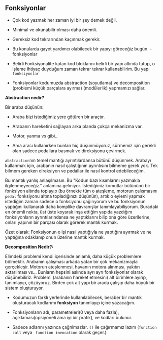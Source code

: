 ## Fonksiyonlar

* Çok kod yazmak her zaman iyi bir şey demek değil. 
* Minimal ve okunabilir olması daha önemli.
* Gereksiz kod tekrarından kaçınmak gerekir.
* Bu konularda gayet yardımcı olabilecek bir yapıyı göreceğiz bugün. - fonksiyonlar

* Belirli Fonksiyonalite katan kod bloklarını belirli bir yapı altında tutup, o işleme ihtiyaç duyduğum zaman tekrar tekrar kullanabilirim. Bu yapı `fonksiyonlar`

* Fonksiyonlar kodumuzda abstraction (soyutlama) ve decomposition (problemi küçük parçalara ayırma) (modülerlik) yapmamızı sağlar. 

**Abstraction nedir?**

Bir araba düşünün:

* Araba bizi istediğimiz yere götüren bir araçtır.
* Arabanın hareketini sağlayan arka planda çokça mekanizma var.
* Motor, yanma vs gibi...

* Ama aracı kullanırken bunları hiç düşünmüyoruz, sürmemiz için gerekli olan sadece pedallara basmak ve direksiyonu çevirmek.


`abstraction`nın temel mantığı ayrıntılardansa bütünü düşünmek. Arabayı kullanmak için, arabanın nasıl çalıştığının ayrıntısını bilmeme gerek yok. Tek bilmem gereken direksiyon ve pedallar ile nasıl kontrol edebileceğim.

Bu mantık yanlış anlaşılmasın. Bu "Kodun bazı kısımlarını yazmakla ilgilenmeyeceğiz." anlamına gelmiyor. İstediğimiz komutlar bütününü bir fonksiyon altında toplayıp (bu örnekte tüm o ateşleme, motorun çalışmasını `pedal` fonksiyonu altına topladığınızı düşünün), artık o eylemi yapmak istediğim zaman sadece o fonksiyonu çağırıyorum ve bu fonksiyonun yaptığını kullanarak daha komplike davranışlar tanımlayabiliyorum. Buradaki en önemli nokta, üst üste koyarak inşa ettiğim yapıda yazdığım fonksiyonların ayrıntılarındansa ne yaptıklarını bilip ona göre üzerilerine, onları yapının bir parçası olarak görerek mantık kurmak.

Özet olarak: Fonksiyonun o işi nasıl yaptığıyla ne yaptığını ayırmak ve ne yaptığına odaklanıp onun üzerine mantık kurmak.

**Decomposition Nedir?:**

Elimdeki problemi kendi içerisinde anlamlı, daha küçük problemlere bölmektir. Arabanın çalışması arkada yatan bir çok mekanizmayla gerçekleşir. Motorun ateşlenmesi, havanın motora alınması, yakıtın aktarılması vs... Bunların hepsini aslında ayrı ayrı fonksiyonlar olarak düşünebiliriz. Problemi (arabanın hareket etmesini) alt birimlere ayırıp, tanımlayıp, çözüyoruz. Birden çok alt yapı bir arada çalışıp daha büyük bir sistem oluşturuyor.

* Kodumuzun farklı yerlerinde kullanılabilecek, beraber bir mantık oluşturacak kodlarımı **fonksiyon** tanımlayıp içine yazacağım. 

* Fonksiyonların adı, parametreleri(0 veya daha fazla), açıklaması(opsiyoneli ama iyi bir pratik), ve kodları bulunur.

* Sadece adlarını yazınca çağrılmazlar. `()` ile çağırmamız lazım (`function call` veya ` function invocation` olarak geçer.)
